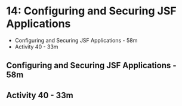 # 14: Configuring and Securing JSF Applications

   * Configuring and Securing JSF Applications - 58m
   * Activity 40 - 33m

## Configuring and Securing JSF Applications - 58m
## Activity 40 - 33m

